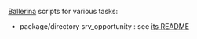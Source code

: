 [Ballerina](https://ballerina.io/) scripts for various tasks:
* package/directory srv_opportunity : see [its README](https://github.com/ctitdoc/bal/blob/main/srv_opportunity/README.md)
